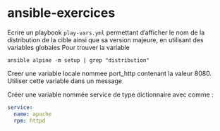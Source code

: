 # ansible-exercices
Ecrire un playbook ```play-vars.yml``` permettant d’afficher le nom de la distribution de la cible ainsi
que sa version majeure, en utilisant des variables globales 
Pour trouver la variable  

```ansible alpine -m setup | grep "distribution"```

Creer une variable locale nommee port_http contenant la valeur 8080. Utiliser cette variable
dans un message

Créer une variable nommée service de type dictionnaire avec comme :
```yaml
service:
  name: apache
  rpm: httpd
```